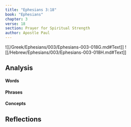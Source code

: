 ```yaml
---
title: "Ephesians 3:18"
book: "Ephesians"
chapter: 3
verse: 18
section: Prayer for Spiritual Strength
author: Apostle Paul
---
```

![[/Greek/Ephesians/003/Ephesians-003-018G.md#Text]]
![[/Hebrew/Ephesians/003/Ephesians-003-018H.md#Text]]

## Analysis

#### Words

#### Phrases

#### Concepts

## Reflections
